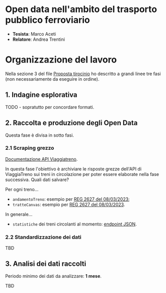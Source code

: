 # Open data nell'ambito del trasporto pubblico ferroviario

- __Tesista__: Marco Aceti
- __Relatore__: Andrea Trentini

# Organizzazione del lavoro

Nella sezione 3 del file [Proposta tirocinio](./docs/Proposta%20tirocinio.pdf) ho descritto a grandi linee tre fasi (non necessariamente da eseguire in ordine).

## 1. Indagine esplorativa
TODO - sopratutto per concordare formati.

## 2. Raccolta e produzione degli Open Data

Questa fase è divisa in sotto fasi.

### 2.1 Scraping grezzo

[Documentazione API Viaggiatreno](./docs/VIAGGIATRENO.md).

In questa fase l'obiettivo è archiviare le risposte grezze dell'API di ViaggiaTreno sui treni in circolazione per poter essere elaborate nella fase successiva.
Quali dati salvare?

Per ogni treno...

- `andamentoTreno`: esempio per [REG 2627 del 08/03/2023](https://paste.studentiunimi.it/paste/lvtaHB5Z#sFyHHocv+HFT+JRiEY2+vXGJ0NZrERHylwkiPFaBH6h);
- `tratteCanvas`: esempio per [REG 2627 del 08/03/2023](https://paste.studentiunimi.it/paste/utVy3kYH#7hsBqOZk0ZTFFCjU5Q8rXbS0odxfAosDR3iHStyatDx).

In generale...

- `statistiche` dei treni circolanti al momento: [endpoint JSON](http://www.viaggiatreno.it/infomobilita/resteasy/viaggiatreno/statistiche/0).

### 2.2 Standardizzazione dei dati

TBD

## 3. Analisi dei dati raccolti

Periodo minimo dei dati da analizzare: __1 mese__.

TBD
